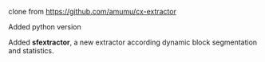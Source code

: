 clone from https://github.com/amumu/cx-extractor

Added python version

Added <b>sfextractor</b>, a new extractor according dynamic block segmentation and statistics.
